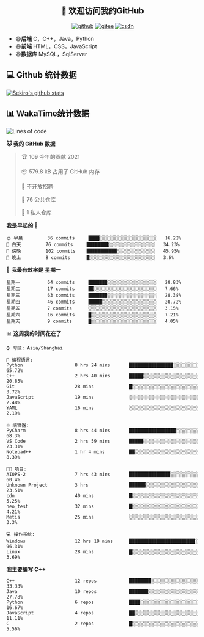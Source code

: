 <h2 align="center">👋 欢迎访问我的GitHub</h2>
<p align="center">
  <a href="https://666wxy666.github.io/"><img src="https://img.shields.io/badge/GitHub-24292e" alt="github"></a>
  <a href="https://gitee.com/wxy_666"><img src="https://img.shields.io/badge/Gitee-fe7300" alt="gitee"></a>
  <a href="https://blog.csdn.net/WXY_666"><img src="https://img.shields.io/badge/CSDN-cf000e" alt="csdn"></a>
</p>

- 😄**后端** C，C++，Java，Python
- 😃**前端** HTML，CSS，JavaScript
- 😆**数据库** MySQL，SqlServer

## 💻 Github 统计数据
[![Sekiro's github stats](https://github-readme-stats.vercel.app/api?username=666WXY666)](https://666wxy666.github.io/)

## 📊 WakaTime统计数据

<!--START_SECTION:waka-->
![Lines of code](https://img.shields.io/badge/%E4%BB%8E%E3%80%8C%E4%BD%A0%E5%A5%BD%E4%B8%96%E7%95%8C%E3%80%8D%E6%88%91%E5%B7%B2%E7%BB%8F%E5%86%99%E4%BA%86-834634%20%E8%A1%8C%E4%BB%A3%E7%A0%81-blue)

**🐱 我的 GitHub 数据** 

> 🏆 109 今年的贡献 2021
 > 
> 📦 579.8 kB 占用了 GitHub 内存 
 > 
> 🚫 不开放招聘
 > 
> 📜 76 公共仓库 
 > 
> 🔑 1 私人仓库 
 > 
**我是早起的 🐤** 

```text
🌞 早晨         36 commits     ████░░░░░░░░░░░░░░░░░░░░░   16.22% 
🌆 白天         76 commits     ████████░░░░░░░░░░░░░░░░░   34.23% 
🌃 傍晚         102 commits    ███████████░░░░░░░░░░░░░░   45.95% 
🌙 晚上         8 commits      █░░░░░░░░░░░░░░░░░░░░░░░░   3.6%

```
📅 **我最有效率是 星期一** 

```text
星期一          64 commits     ███████░░░░░░░░░░░░░░░░░░   28.83% 
星期二          17 commits     ██░░░░░░░░░░░░░░░░░░░░░░░   7.66% 
星期三          63 commits     ███████░░░░░░░░░░░░░░░░░░   28.38% 
星期四          46 commits     █████░░░░░░░░░░░░░░░░░░░░   20.72% 
星期五          7 commits      ░░░░░░░░░░░░░░░░░░░░░░░░░   3.15% 
星期六          16 commits     █░░░░░░░░░░░░░░░░░░░░░░░░   7.21% 
星期天          9 commits      █░░░░░░░░░░░░░░░░░░░░░░░░   4.05%

```


📊 **这周我的时间花在了** 

```text
⌚︎ 时区: Asia/Shanghai

💬 编程语言: 
Python                   8 hrs 24 mins       ████████████████░░░░░░░░░   65.72% 
C++                      2 hrs 40 mins       █████░░░░░░░░░░░░░░░░░░░░   20.85% 
Git                      28 mins             █░░░░░░░░░░░░░░░░░░░░░░░░   3.72% 
JavaScript               19 mins             ░░░░░░░░░░░░░░░░░░░░░░░░░   2.48% 
YAML                     16 mins             ░░░░░░░░░░░░░░░░░░░░░░░░░   2.19%

🔥 编辑器: 
PyCharm                  8 hrs 44 mins       █████████████████░░░░░░░░   68.3% 
VS Code                  2 hrs 59 mins       █████░░░░░░░░░░░░░░░░░░░░   23.31% 
Notepad++                1 hr 4 mins         ██░░░░░░░░░░░░░░░░░░░░░░░   8.39%

🐱‍💻 项目: 
AIOPS-2                  7 hrs 43 mins       ███████████████░░░░░░░░░░   60.4% 
Unknown Project          3 hrs               ██████░░░░░░░░░░░░░░░░░░░   23.51% 
cdn                      40 mins             █░░░░░░░░░░░░░░░░░░░░░░░░   5.25% 
neo_test                 32 mins             █░░░░░░░░░░░░░░░░░░░░░░░░   4.21% 
Metis                    25 mins             ░░░░░░░░░░░░░░░░░░░░░░░░░   3.3%

💻 操作系统: 
Windows                  12 hrs 19 mins      ████████████████████████░   96.31% 
Linux                    28 mins             █░░░░░░░░░░░░░░░░░░░░░░░░   3.69%

```

**我主要编写 C++** 

```text
C++                      12 repos            ████████░░░░░░░░░░░░░░░░░   33.33% 
Java                     10 repos            ███████░░░░░░░░░░░░░░░░░░   27.78% 
Python                   6 repos             ████░░░░░░░░░░░░░░░░░░░░░   16.67% 
JavaScript               4 repos             ██░░░░░░░░░░░░░░░░░░░░░░░   11.11% 
C                        2 repos             █░░░░░░░░░░░░░░░░░░░░░░░░   5.56%

```



<!--END_SECTION:waka-->

<!--
**666WXY666/666WXY666** is a ✨ _special_ ✨ repository because its `README.md` (this file) appears on your GitHub profile.

Here are some ideas to get you started:

- 🔭 I’m currently working on ...
- 🌱 I’m currently learning ...
- 👯 I’m looking to collaborate on ...
- 🤔 I’m looking for help with ...
- 💬 Ask me about ...
- 📫 How to reach me: ...
- 😄 Pronouns: ...
- ⚡ Fun fact: ...
-->
